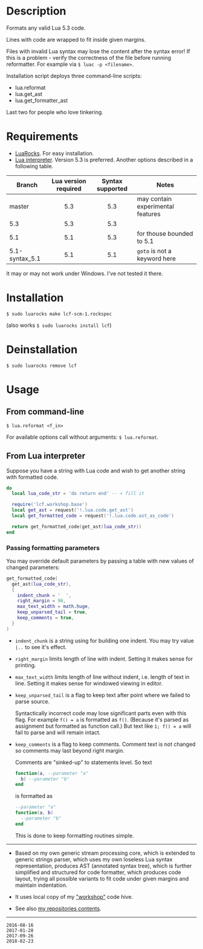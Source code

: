 # Description

Formats any valid Lua 5.3 code.

Lines with code are wrapped to fit inside given margins.

Files with invalid Lua syntax may lose the content after the syntax
error! If this is a problem - verify the correctness of the file before
running reformatter. For example via `$ luac -p <filename>`.

Installation script deploys three command-line scripts:

  * lua.reformat
  * lua.get_ast
  * lua.get_formatter_ast

Last two for people who love tinkering.


# Requirements
* [LuaRocks](https://luarocks.org/). For easy installation.
* [Lua interpreter](https://lua.org). Version 5.3 is preferred. Another options described
in a following table.

| Branch | Lua version required | Syntax supported | Notes |
| --- |:---:|:---:| --- |
| master | 5.3 | 5.3 | may contain experimental features |
| 5.3 | 5.3 | 5.3 | |
| 5.1 | 5.1 |  5.3 | for thouse bounded to 5.1 |
| 5.1-syntax_5.1 | 5.1 | 5.1 | `goto` is not a keyword here |

It may or may not work under Windows. I've not tested it there.


# Installation

    $ sudo luarocks make lcf-scm-1.rockspec

(also works `$ sudo luarocks install lcf`)

# Deinstallation

    $ sudo luarocks remove lcf
    
# Usage

## From command-line

    $ lua.reformat <f_in>

For available options call without arguments: `$ lua.reformat`.


## From Lua interpreter

Suppose you have a string with Lua code and wish to get another string
with formatted code.

```lua
do
  local lua_code_str = 'do return end' -- < fill it

  require('lcf.workshop.base')
  local get_ast = request('!.lua.code.get_ast')
  local get_formatted_code = request('!.lua.code.ast_as_code')

  return get_formatted_code(get_ast(lua_code_str))
end
```

### Passing formatting parameters

You may override default parameters by passing a table with new values
of changed parameters:

```lua
get_formatted_code(
  get_ast(lua_code_str),
  {
    indent_chunk = '  ',
    right_margin = 96,
    max_text_width = math.huge,
    keep_unparsed_tail = true,
    keep_comments = true,
  }
)
```

* `indent_chunk` is a string using for building one indent. You may try
  value `|..` to see it's effect.

* `right_margin` limits length of line with indent. Setting it makes
  sense for printing.

* `max_text_width` limits length of line without indent, i.e. length of
  text in line. Setting it makes sense for windowed viewing in editor.

* `keep_unparsed_tail` is a flag to keep text after point where we
  failed to parse source.

  Syntactically incorrect code may lose significant parts even with
  this flag. For example `f() = a` is formatted as `f()`. (Because
  it's parsed as assignment but formatted as function call.) But text
  like `1; f() = a` will fail to parse and will remain intact.

* `keep_comments` is a flag to keep comments. Comment text is not changed
so comments may last beyond right margin.

  Comments are "sinked-up" to statements level. So text

  ```lua
  function(a, --parameter "a"
    b) --parameter "b"
  end
  ```

  is formatted as

  ```lua
  --parameter "a"
  function(a, b)
    --parameter "b"
  end
  ```

  This is done to keep formatting routines simple.

---

* Based on my own generic stream processing core,
  which is extended to generic strings parser,
  which uses my own loseless Lua syntax representation,
  produces AST (annotated syntax tree),
  which is further simplified and structured for code formatter,
  which produces code layout,
  trying all possible variants to fit code under given margins
  and maintain indentation.

* It uses local copy of my ["workshop"](https://github.com/martin-eden/workshop) code hive.

* See also [my repositories contents](https://github.com/martin-eden/contents).

---
```
2016-08-16
2017-01-28
2017-09-26
2018-02-23
```
